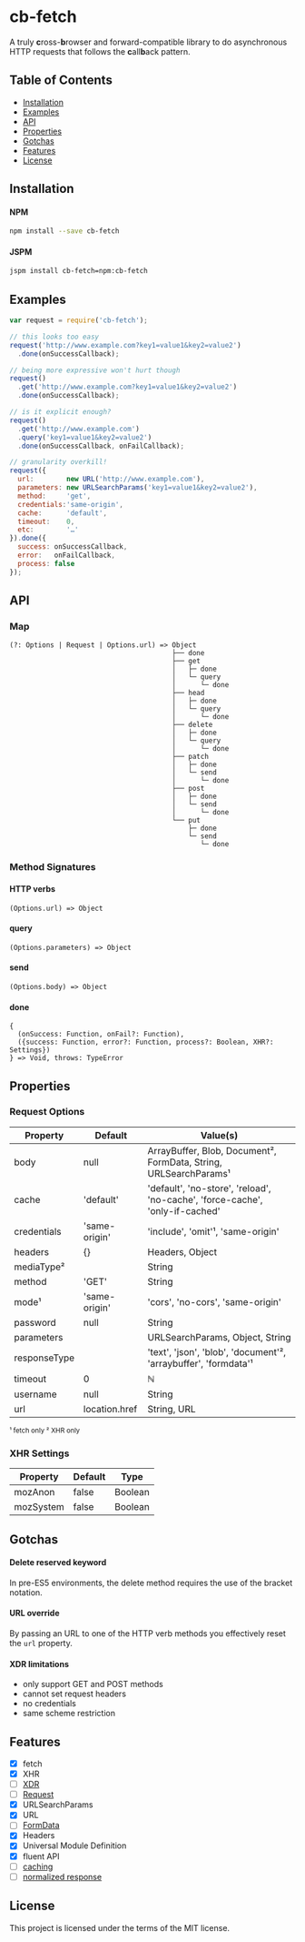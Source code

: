 # cb-fetch

A truly **c**ross-**b**rowser and forward-compatible library to do asynchronous HTTP requests that follows the **c**all**b**ack pattern.

## Table of Contents
  - [Installation](#installation)
  - [Examples](#examples)
  - [API](#api)
  - [Properties](#properties)
  - [Gotchas](#gotchas)
  - [Features](#features)
  - [License](#license)

## Installation
#### NPM
```sh
npm install --save cb-fetch
```
#### JSPM
```sh
jspm install cb-fetch=npm:cb-fetch
```

## Examples
```js
var request = require('cb-fetch');

// this looks too easy
request('http://www.example.com?key1=value1&key2=value2')
  .done(onSuccessCallback);

// being more expressive won't hurt though
request()
  .get('http://www.example.com?key1=value1&key2=value2')
  .done(onSuccessCallback);

// is it explicit enough?
request()
  .get('http://www.example.com')
  .query('key1=value1&key2=value2')
  .done(onSuccessCallback, onFailCallback);

// granularity overkill!
request({
  url:        new URL('http://www.example.com'),
  parameters: new URLSearchParams('key1=value1&key2=value2'),
  method:     'get',
  credentials:'same-origin',
  cache:      'default',
  timeout:    0,
  etc:        '…'
}).done({
  success: onSuccessCallback,
  error:   onFailCallback,
  process: false
});
```

## API

### Map

```
(?: Options | Request | Options.url) => Object
                                        ├── done
                                        ├── get
                                        │   ├─ done
                                        │   └─ query
                                        │      └─ done
                                        ├── head
                                        │   ├─ done
                                        │   └─ query
                                        │      └─ done
                                        ├── delete
                                        │   ├─ done
                                        │   └─ query
                                        │      └─ done
                                        ├── patch
                                        │   ├─ done
                                        │   └─ send
                                        │      └─ done
                                        ├── post
                                        │   ├─ done
                                        │   └─ send
                                        │      └─ done
                                        └── put
                                            ├─ done
                                            └─ send
                                               └─ done
```

### Method Signatures

#### HTTP verbs

```
(Options.url) => Object
```

#### query

```
(Options.parameters) => Object
```

#### send

```
(Options.body) => Object
```

#### done

```
{
  (onSuccess: Function, onFail?: Function),
  ({success: Function, error?: Function, process?: Boolean, XHR?: Settings})
} => Void, throws: TypeError
```

## Properties

### Request Options
Property     | Default       | Value(s)
--------     | -------       | --------
body         | null          | ArrayBuffer, Blob, Document², FormData, String, URLSearchParams¹
cache        | 'default'     | 'default', 'no-store', 'reload', 'no-cache', 'force-cache', 'only-if-cached'
credentials  | 'same-origin' | 'include', 'omit'¹, 'same-origin'
headers      | {}            | Headers, Object
mediaType²   |               | String
method       | 'GET'         | String
mode¹        | 'same-origin' | 'cors', 'no-cors', 'same-origin'
password     | null          | String
parameters   |               | URLSearchParams, Object, String
responseType |               | 'text', 'json', 'blob', 'document'², 'arraybuffer', 'formdata'¹
timeout      | 0             | ℕ
username     | null          | String
url          | location.href | String, URL
<sup>¹ fetch only
² XHR only</sup>

### XHR Settings
Property     | Default       | Type
--------     | -------       | ----
mozAnon      | false         | Boolean
mozSystem    | false         | Boolean

## Gotchas
#### Delete reserved keyword
In pre-ES5 environments, the delete method requires the use of the bracket notation.
#### URL override
By passing an URL to one of the HTTP verb methods you effectively reset the `url` property.
#### XDR limitations
- only support GET and POST methods
- cannot set request headers
- no credentials
- same scheme restriction

## Features
- [x] fetch
- [x] XHR
- [ ] [XDR](../../issues/2)
- [ ] [Request](../../issues/5)
- [x] URLSearchParams
- [x] URL
- [ ] [FormData](../../issues/3)
- [x] Headers
- [x] Universal Module Definition
- [x] fluent API
- [ ] [caching](../../issues/4)
- [ ] [normalized response](../../issues/9)

## License
This project is licensed under the terms of the MIT license.